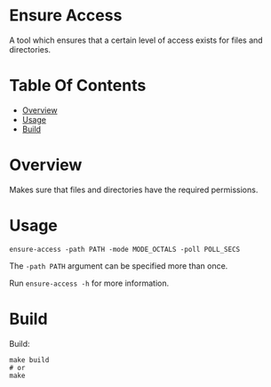 # Ensure Access
A tool which ensures that a certain level of access exists for files 
and directories.

# Table Of Contents
- [Overview](#overview)
- [Usage](#usage)
- [Build](#build)

# Overview
Makes sure that files and directories have the required permissions.

# Usage
```
ensure-access -path PATH -mode MODE_OCTALS -poll POLL_SECS
```

The `-path PATH` argument can be specified more than once.  

Run `ensure-access -h` for more information.

# Build
Build:

```
make build
# or 
make
```
